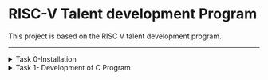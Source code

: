 # RISC-V Talent development Program

This project is based on the RISC V talent development program.
***
<details>
  <summary>Task 0-Installation</summary>
</details>
<details>
<summary>
  Task 1- Development of C Program
</summary>

### Step 1: Fire up the Terminal
```bash
vsduser@vsduser-VirtualBox:~$
```

### Step 2: Direction to home 
```bash
cd
```

### Step 3: Open leafpad
```
leafpad sum1ton.c &
```

### Step 4: Write the code
```c
#include<stdio.h>
int main() {
int i,sum=0,n=5;
for(i=1;i<=n;i++) {
sum += i;
}
printf("Sum of numbers from 1 to %d is %d",n,sum);
return 0;
}
```

### Step 5: compile and run the code
```bash
gcc sum1ton.c
./a.out
```

### Step 6: compile the program in Assembly
```bash
riscv64-unknown-elf-gcc -O1 -mabi=lp64 -march=rv64i -o sum1ton.o sum1ton.c
```

### Step 7: Disassemble  the sum1ton.o object file and enable easy scrolling
```bash
riscv64-unknown-elf-objdump -d sum1ton.o
riscv64-unknown-elf-objdump -d sum1ton.o | less
```

### Step 8: Search for the main section
```bash
/main
```

### Step 9: Compare the results with optimizations (-o1 and ofast)
```bash
riscv64-unknown-elf-gcc -O1 -mabi=lp64 -march=rv64i -o sum1ton.o sum1ton.c
riscv64-unknown-elf-gcc -Ofast -mabi=lp64 -march=rv64i -o sum1ton.o sum1ton.c
```
</details>

